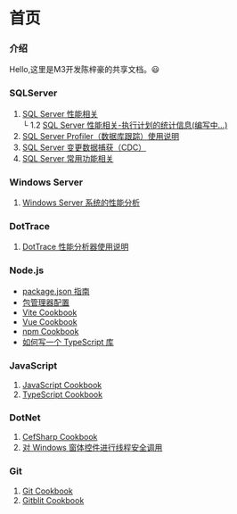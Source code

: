 
# 首页

### 介绍

Hello,这里是M3开发陈梓豪的共享文档。😃

### SQLServer 
1.  [SQL Server 性能相关](./sql-server/sqlserver-performance-analysis.md)
<br/>└ 1.2 [SQL Server 性能相关-执行计划的统计信息(编写中...)](./sql-server/sqlserver-performance-analysis-query-satas.md)
2.  [SQL Server Profiler（数据库跟踪）使用说明](./sql-server/sqlserver-profiler.md)
3.  [SQL Server 变更数据捕获（CDC）](./sql-server/sqlserver-cdc.md)
4.  [SQL Server 常用功能相关](./sql-server/sqlserver-common-functions.md)

### Windows Server 
1.  [Windows Server 系统的性能分析](./windows-server/windows-server-performance-analysis.md)

### DotTrace
1.  [DotTrace 性能分析器使用说明](./dottrace/dottrace.md)

### Node.js
- [package.json 指南](./nodejs/package.json-manual.md)
- [包管理器配置](nodejs/package-manager-configuration.md)
- [Vite Cookbook](./nodejs/vite-cookbook.md)
- [Vue Cookbook](./nodejs/vue-cookbook.md)
- [npm Cookbook](./nodejs/npm-cookbook.md)
- [如何写一个 TypeScript 库](./nodejs/how-to-write-a-typescript-library.md)


### JavaScript
1.  [JavaScript Cookbook](./javascript/javascript-cookbook.md)
2.  [TypeScript Cookbook](./javascript/typescript-cookbook.md)

### DotNet
1.  [CefSharp Cookbook](./dotnet/cefsharp-cookbook.md)
2.  [对 Windows 窗体控件进行线程安全调用](./dotnet/make-thread-safe-calls-to-windows-forms-controls.md)

### Git
1.  [Git Cookbook](./git/git-cookbook.md)
2.  [Gitblit Cookbook](./git/gitblit-cookbook.md)
